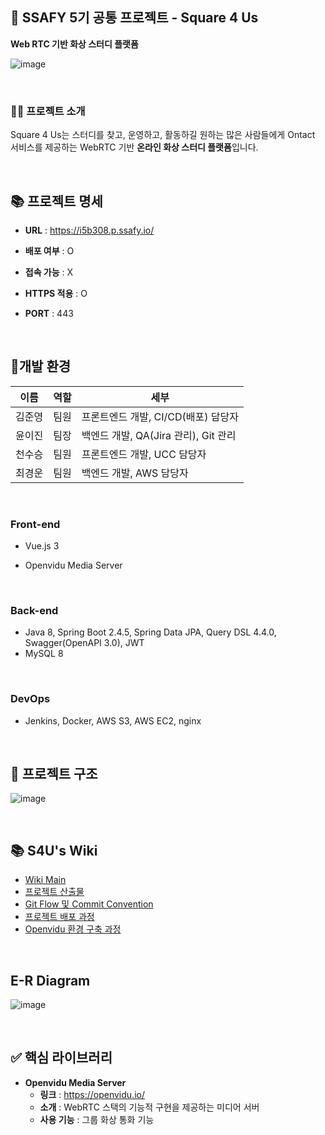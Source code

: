 ## 📑 SSAFY 5기 공통 프로젝트 - Square 4 Us 

**Web RTC 기반 화상 스터디 플랫폼**

![image](https://user-images.githubusercontent.com/30489264/134001898-7beb52a4-cc42-495c-bc28-cdb45a9a3418.png)

<br>

### 👩‍💻 프로젝트 소개

Square 4 Us는 스터디를 찾고, 운영하고, 활동하길 원하는 많은 사람들에게 Ontact 서비스를 제공하는 WebRTC 기반 **온라인 화상 스터디 플랫폼**입니다.

<br>

## 📚 프로젝트 명세

- __URL__ : https://i5b308.p.ssafy.io/
- __배포 여부__ : O
- __접속 가능__ : X
- __HTTPS 적용__ : O
- __PORT__ : 443

  <br>

## 🎈개발 환경

|이름|역할|세부|
|----|----|----|
|김준영|팀원|프론트엔드 개발, CI/CD(배포) 담당자|
|윤이진|팀장|백엔드 개발, QA(Jira 관리), Git 관리|
|천수승|팀원|프론트엔드 개발, UCC 담당자|
|최경운|팀원|백엔드 개발, AWS 담당자|

<br>

### Front-end

- Vue.js 3
- Openvidu Media Server
  
  <br>

### Back-end

- Java 8, Spring Boot 2.4.5, Spring Data JPA, Query DSL 4.4.0, Swagger(OpenAPI 3.0), JWT
- MySQL 8

<br>

### DevOps

- Jenkins, Docker, AWS S3, AWS EC2, nginx
  
  <br>
  
## 🎡 프로젝트 구조

![image](https://user-images.githubusercontent.com/30489264/130086804-fb109252-ae8e-4987-a6c4-b21475127bbf.png)

<br>

## 📚 S4U's Wiki

- [Wiki Main](https://github.com/483759/Square4Us/wiki)
- [프로젝트 산출물](https://github.com/483759/Square4Us/wiki/%ED%94%84%EB%A1%9C%EC%A0%9D%ED%8A%B8-%EC%82%B0%EC%B6%9C%EB%AC%BC)
- [Git Flow 및 Commit Convention](https://github.com/483759/Square4Us/wiki/Git-Flow-%EB%B0%8F-Convention)
- [프로젝트 배포 과정](https://github.com/483759/Square4Us/wiki/%ED%94%84%EB%A1%9C%EC%A0%9D%ED%8A%B8-%EB%B0%B0%ED%8F%AC-%EB%B0%A9%EB%B2%95)
- [Openvidu 환경 구축 과정](https://github.com/483759/Square4Us/wiki/Openvidu-%EA%B5%AC%EC%B6%95-%EA%B3%BC%EC%A0%95)


<br>

## E-R Diagram

![image](https://user-images.githubusercontent.com/30489264/130028179-c342e616-5275-4951-97f0-2c90124baac4.png)

<br>

## ✅ 핵심 라이브러리

- __Openvidu Media Server__
    - __링크__ : https://openvidu.io/
    - __소개__ : WebRTC 스택의 기능적 구현을 제공하는 미디어 서버
    - __사용 기능__ : 그룹 화상 통화 기능

